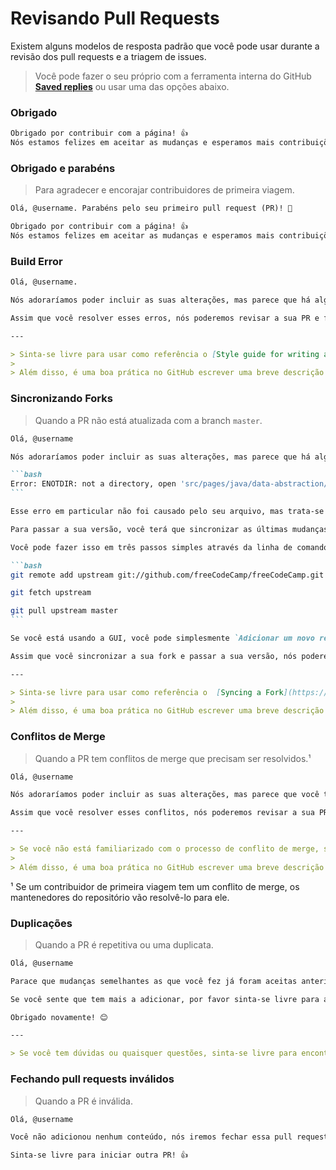 # Revisando Pull Requests

Existem alguns modelos de resposta padrão que você pode usar durante a revisão dos pull requests e a triagem de issues.

> Você pode fazer o seu próprio com a ferramenta interna do GitHub [**Saved replies**](https://github.com/settings/replies/) ou usar uma das opções abaixo.

### Obrigado

```markdown
Obrigado por contribuir com a página! 👍
Nós estamos felizes em aceitar as mudanças e esperamos mais contribuições no futuro. 🎉
```

### Obrigado e parabéns

> Para agradecer e encorajar contribuidores de primeira viagem.

```markdown
Olá, @username. Parabéns pelo seu primeiro pull request (PR)! 🎉

Obrigado por contribuir com a página! 👍
Nós estamos felizes em aceitar as mudanças e esperamos mais contribuições no futuro. 📝
```

### Build Error

```markdown
Olá, @username.

Nós adoraríamos poder incluir as suas alterações, mas parece que há algum erro com a versão do Travis CI. ⚠️

Assim que você resolver esses erros, nós poderemos revisar a sua PR e fazer o merge, incluindo suas alterações. 😊

---

> Sinta-se livre para usar como referência o [Style guide for writing articles](https://github.com/freeCodeCamp/freeCodeCamp#article-title) artigo no GitHub para esse repositório sobre como formatar um artigo corretamente, assim a versão do Travis CI funcionará. ✅
>
> Além disso, é uma boa prática no GitHub escrever uma breve descrição das suas alterações ao criar uma Pull Request. 📝
```

### Sincronizando Forks

> Quando a PR não está atualizada com a branch `master`.

``````markdown
Olá, @username

Nós adoraríamos poder incluir as suas alterações, mas parece que há algum erro com a versão do Travis CI. ⚠️

```bash
Error: ENOTDIR: not a directory, open 'src/pages/java/data-abstraction/index.md'
```

Esse erro em particular não foi causado pelo seu arquivo, mas trata-se de um antigo erro causado por qualquer tentativa de merge de código errado na branch `master`. Ele está atualmente resolvido.

Para passar a sua versão, você terá que sincronizar as últimas mudanças da branch `master` do repositório `freeCodeCamp/freeCodeCamp`.

Você pode fazer isso em três passos simples através da linha de comando do terminal:

```bash
git remote add upstream git://github.com/freeCodeCamp/freeCodeCamp.git

git fetch upstream

git pull upstream master
```

Se você está usando a GUI, você pode simplesmente `Adicionar um novo repositório remoto...` e utilizar o link `git://github.com/freeCodeCamp/freeCodeCamp.git` acima.

Assim que você sincronizar a sua fork e passar a sua versão, nós poderemos revisar a sua PR e fazer o merge, incluindo suas alterações. 😊

---

> Sinta-se livre para usar como referência o  [Syncing a Fork](https://help.github.com/articles/syncing-a-fork/) artigo no GitHub para mais insights sobre como manter a sua fork atualizada com o repositórios acima dela. 🔄
>
> Além disso, é uma boa prática no GitHub escrever uma breve descrição das suas alterações ao criar uma Pull Request. 📝
``````

### Conflitos de Merge

> Quando a PR tem conflitos de merge que precisam ser resolvidos.¹

```markdown
Olá, @username

Nós adoraríamos poder incluir as suas alterações, mas parece que você tem alguns conflitos de merge. ⚠️

Assim que você resolver esses conflitos, nós poderemos revisar a sua PR e fazer o merge, incluindo suas alterações. 😊

---

> Se você não está familiarizado com o processo de conflito de merge, sinta-se livre para dar uma olhada no guia do GitHub para ["Resolving a merge conflict"](https://help.github.com/articles/resolving-a-merge-conflict-on-github/). 🔍️
>
> Além disso, é uma boa prática no GitHub escrever uma breve descrição das suas alterações ao criar uma Pull Request. 📝
```
¹ Se um contribuidor de primeira viagem tem um conflito de merge, os mantenedores do repositório vão resolvê-lo para ele.

### Duplicações

> Quando a PR é repetitiva ou uma duplicata.

```markdown
Olá, @username

Parace que mudanças semelhantes as que você fez já foram aceitas anteriormente para o artigo que você está editando, desculpe-nos por isso. 😓

Se você sente que tem mais a adicionar, por favor sinta-se livre para abrir uma nova Pull Request.

Obrigado novamente! 😊

---

> Se você tem dúvidas ou quaisquer questões, sinta-se livre para encontrar as soluções para elas através do [Gitter](https://gitter.im/FreeCodeCamp/Contributors) ou comentando abaixo. 💬
```

### Fechando pull requests inválidos

> Quando a PR é inválida.

```markdown
Olá, @username

Você não adicionou nenhum conteúdo, nós iremos fechar essa pull request e marcá-la como `inválida`. 😓️

Sinta-se livre para iniciar outra PR! 👍
```
